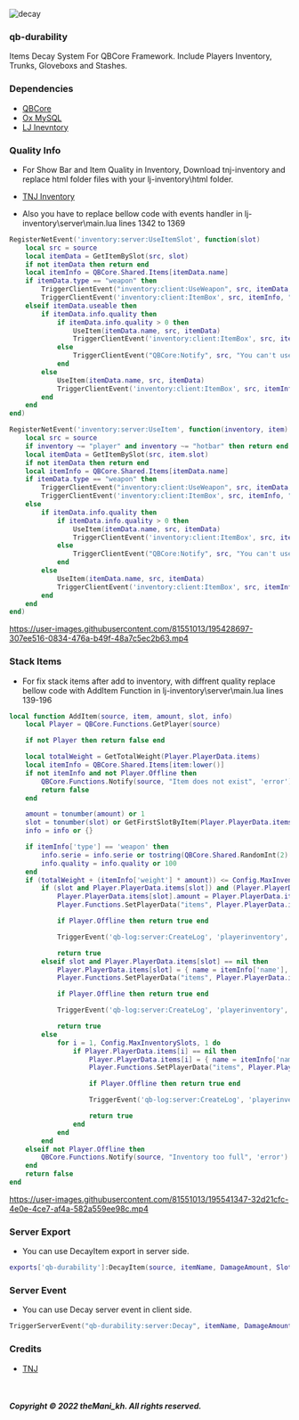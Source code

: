 ![decay](https://user-images.githubusercontent.com/81551013/195077592-01b1fb1e-dd12-4af8-b9fc-c8a0ed971d72.png)

### qb-durability
Items Decay System For QBCore Framework. Include Players Inventory, Trunks, Gloveboxs and Stashes.

### Dependencies
* [QBCore](https://github.com/qbcore-framework/qb-core)
* [Ox MySQL](https://github.com/overextended/oxmysql)
* [LJ Inevntory](https://github.com/loljoshie/lj-inventory)

### Quality Info
* For Show Bar and Item Quality in Inventory, Download tnj-inventory and replace html folder files with your lj-inventory\html folder.

* [TNJ Inventory](https://github.com/tnj-development/inventory)

* Also you have to replace bellow code with events handler in lj-inventory\server\main.lua lines 1342 to 1369

```lua
RegisterNetEvent('inventory:server:UseItemSlot', function(slot)
	local src = source
	local itemData = GetItemBySlot(src, slot)
	if not itemData then return end
	local itemInfo = QBCore.Shared.Items[itemData.name]
	if itemData.type == "weapon" then
		TriggerClientEvent("inventory:client:UseWeapon", src, itemData, itemData.info.quality and itemData.info.quality > 0)
		TriggerClientEvent('inventory:client:ItemBox', src, itemInfo, "use")
	elseif itemData.useable then
		if itemData.info.quality then
			if itemData.info.quality > 0 then
				UseItem(itemData.name, src, itemData)
				TriggerClientEvent('inventory:client:ItemBox', src, itemInfo, "use")
			else
				TriggerClientEvent("QBCore:Notify", src, "You can't use this item", "error")
			end
		else
			UseItem(itemData.name, src, itemData)
			TriggerClientEvent('inventory:client:ItemBox', src, itemInfo, "use")
		end
	end
end)

RegisterNetEvent('inventory:server:UseItem', function(inventory, item)
	local src = source
	if inventory ~= "player" and inventory ~= "hotbar" then return end
	local itemData = GetItemBySlot(src, item.slot)
	if not itemData then return end
	local itemInfo = QBCore.Shared.Items[itemData.name]
	if itemData.type == "weapon" then
		TriggerClientEvent("inventory:client:UseWeapon", src, itemData, itemData.info.quality and itemData.info.quality > 0)
		TriggerClientEvent('inventory:client:ItemBox', src, itemInfo, "use")
	else
		if itemData.info.quality then
			if itemData.info.quality > 0 then
				UseItem(itemData.name, src, itemData)
				TriggerClientEvent('inventory:client:ItemBox', src, itemInfo, "use")
			else
				TriggerClientEvent("QBCore:Notify", src, "You can't use this item", "error")
			end
		else
			UseItem(itemData.name, src, itemData)
			TriggerClientEvent('inventory:client:ItemBox', src, itemInfo, "use")
		end
	end
end)
```

https://user-images.githubusercontent.com/81551013/195428697-307ee516-0834-476a-b49f-48a7c5ec2b63.mp4

### Stack Items
* For fix stack items after add to inventory, with diffrent quality replace bellow code with AddItem Function in lj-inventory\server\main.lua lines 139-196

```lua
local function AddItem(source, item, amount, slot, info)
	local Player = QBCore.Functions.GetPlayer(source)

	if not Player then return false end

	local totalWeight = GetTotalWeight(Player.PlayerData.items)
	local itemInfo = QBCore.Shared.Items[item:lower()]
	if not itemInfo and not Player.Offline then
		QBCore.Functions.Notify(source, "Item does not exist", 'error')
		return false
	end

	amount = tonumber(amount) or 1
	slot = tonumber(slot) or GetFirstSlotByItem(Player.PlayerData.items, item)
	info = info or {}

	if itemInfo['type'] == 'weapon' then
		info.serie = info.serie or tostring(QBCore.Shared.RandomInt(2) .. QBCore.Shared.RandomStr(3) .. QBCore.Shared.RandomInt(1) .. QBCore.Shared.RandomStr(2) .. QBCore.Shared.RandomInt(3) .. QBCore.Shared.RandomStr(4))
		info.quality = info.quality or 100
	end
	if (totalWeight + (itemInfo['weight'] * amount)) <= Config.MaxInventoryWeight then
		if (slot and Player.PlayerData.items[slot]) and (Player.PlayerData.items[slot].name:lower() == item:lower()) and (itemInfo['type'] == 'item' and not itemInfo['unique']) and ((not info.quality and (not Player.PlayerData.items[slot].info.quality or Player.PlayerData.items[slot].info.quality == '' or Player.PlayerData.items[slot].info.quality == 100)) or (info.quality and (info.quality == Player.PlayerData.items[slot].info.quality))) then
			Player.PlayerData.items[slot].amount = Player.PlayerData.items[slot].amount + amount
			Player.Functions.SetPlayerData("items", Player.PlayerData.items)

			if Player.Offline then return true end

			TriggerEvent('qb-log:server:CreateLog', 'playerinventory', 'AddItem', 'green', '**' .. GetPlayerName(source) .. ' (citizenid: ' .. Player.PlayerData.citizenid .. ' | id: ' .. source .. ')** got item: [slot:' .. slot .. '], itemname: ' .. Player.PlayerData.items[slot].name .. ', added amount: ' .. amount .. ', new total amount: ' .. Player.PlayerData.items[slot].amount)

			return true
		elseif slot and Player.PlayerData.items[slot] == nil then
			Player.PlayerData.items[slot] = { name = itemInfo['name'], amount = amount, info = info or '', label = itemInfo['label'], description = itemInfo['description'] or '', weight = itemInfo['weight'], type = itemInfo['type'], unique = itemInfo['unique'], useable = itemInfo['useable'], image = itemInfo['image'], shouldClose = itemInfo['shouldClose'], slot = slot, combinable = itemInfo['combinable'] }
			Player.Functions.SetPlayerData("items", Player.PlayerData.items)

			if Player.Offline then return true end

			TriggerEvent('qb-log:server:CreateLog', 'playerinventory', 'AddItem', 'green', '**' .. GetPlayerName(source) .. ' (citizenid: ' .. Player.PlayerData.citizenid .. ' | id: ' .. source .. ')** got item: [slot:' .. slot .. '], itemname: ' .. Player.PlayerData.items[slot].name .. ', added amount: ' .. amount .. ', new total amount: ' .. Player.PlayerData.items[slot].amount)

			return true
		else
			for i = 1, Config.MaxInventorySlots, 1 do
				if Player.PlayerData.items[i] == nil then
					Player.PlayerData.items[i] = { name = itemInfo['name'], amount = amount, info = info or '', label = itemInfo['label'], description = itemInfo['description'] or '', weight = itemInfo['weight'], type = itemInfo['type'], unique = itemInfo['unique'], useable = itemInfo['useable'], image = itemInfo['image'], shouldClose = itemInfo['shouldClose'], slot = i, combinable = itemInfo['combinable'] }
					Player.Functions.SetPlayerData("items", Player.PlayerData.items)

					if Player.Offline then return true end

					TriggerEvent('qb-log:server:CreateLog', 'playerinventory', 'AddItem', 'green', '**' .. GetPlayerName(source) .. ' (citizenid: ' .. Player.PlayerData.citizenid .. ' | id: ' .. source .. ')** got item: [slot:' .. i .. '], itemname: ' .. Player.PlayerData.items[i].name .. ', added amount: ' .. amount .. ', new total amount: ' .. Player.PlayerData.items[i].amount)

					return true
				end
			end
		end
	elseif not Player.Offline then
		QBCore.Functions.Notify(source, "Inventory too full", 'error')
	end
	return false
end
```

https://user-images.githubusercontent.com/81551013/195541347-32d21cfc-4e0e-4ce7-af4a-582a559ee98c.mp4

### Server Export
* You can use DecayItem export in server side.

```lua
exports['qb-durability']:DecayItem(source, itemName, DamageAmount, Slot) -- Slot is optional
```

### Server Event
* You can use Decay server event in client side.

```lua
TriggerServerEvent("qb-durability:server:Decay", itemName, DamageAmount, Slot) -- Slot is optional
```

### Credits
* [TNJ](https://github.com/orgs/tnj-development)

<br>

##### Copyright © 2022 theMani_kh. All rights reserved.
